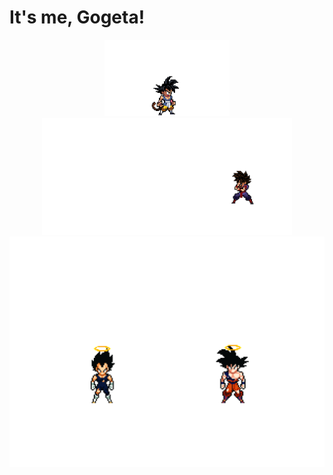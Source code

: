 # It's me, Gogeta!

<div align="center">
  <!-- <img src="https://github.com/Bhazooka/Bhazooka/raw/main/Astronaut_1.jpg" width="300" alt="Astronaut Image 1"> -->
  <img src="https://github.com/Bhazooka/Bhazooka/raw/main/Pixel_Goku.gif" width="200" alt="Image">
  <img src="https://github.com/Bhazooka/Bhazooka/raw/main/green_transformation_Flipped.gif" width="400" alt="Image">
  <img src="https://github.com/Bhazooka/Bhazooka/raw/main/Gogeta_Fusion_1.gif" width="700" alt="Image">
  
</div>


